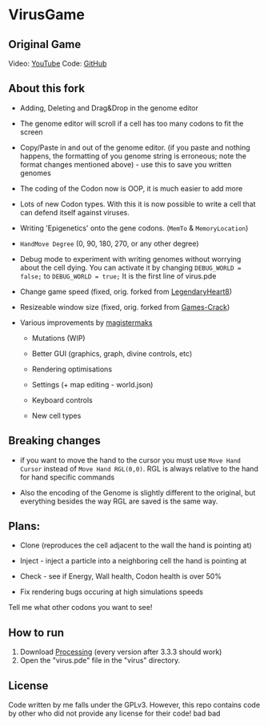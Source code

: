 # VirusGame
## Original Game
Video: [YouTube](https://www.youtube.com/watch?v=o1IheoDRdGE)
Code: [GitHub](https://github.com/carykh/VirusGame)
## About this fork

- Adding, Deleting and Drag&Drop in the genome editor

- The genome editor will scroll if a cell has too many codons to fit the screen

- Copy/Paste in and out of the genome editor. (if you paste and nothing happens, the formatting of you genome string is erroneous; note the format changes mentioned above) - use this to save you written genomes

- The coding of the Codon now is OOP, it is much easier to add more

- Lots of new Codon types. With this it is now possible to write a cell that can defend itself against viruses.

- Writing 'Epigenetics' onto the gene codons. (`MemTo` & `MemoryLocation`)

- `HandMove Degree` (0, 90, 180, 270, or any other degree)

- Debug mode to experiment with writing genomes without worrying about the cell dying. You can activate it by changing `DEBUG_WORLD = false;` to `DEBUG_WORLD = true;` It is the first line of virus.pde

- Change game speed (fixed, orig. forked from [LegendaryHeart8](https://github.com/LegendaryHeart8))

- Resizeable window size (fixed, orig. forked from [Games-Crack](https://github.com/Games-Crack))

- Various improvements by [magistermaks](https://github.com/magistermaks)

   - Mutations (WIP)

   - Better GUI (graphics, graph, divine controls, etc)

   - Rendering optimisations

   - Settings (+ map editing - world.json)

   - Keyboard controls

   - New cell types


## Breaking changes

- if you want to move the hand to the cursor you must use `Move Hand Cursor` instead of `Move Hand RGL(0,0)`. RGL is always relative to the hand for hand specific commands

- Also the encoding of the Genome is slightly different to the original, but everything besides the way RGL are saved is the same way.


## Plans:

- Clone (reproduces the cell adjacent to the wall the hand is pointing at)

- Inject - inject a particle into a neighboring cell the hand is pointing at

- Check - see if Energy, Wall health, Codon health is over 50%

- Fix rendering bugs occuring at high simulations speeds


Tell me what other codons you want to see!



## How to run
1. Download [Processing](https://processing.org/) (every version after 3.3.3 should work)
2. Open the "virus.pde" file in the "virus" directory.


## License
Code written by me falls under the GPLv3. However, this repo contains code by other who did not provide any license for their code! bad bad
